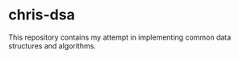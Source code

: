 # chris-dsa
This repository contains my attempt in implementing common data structures and algorithms.
 
